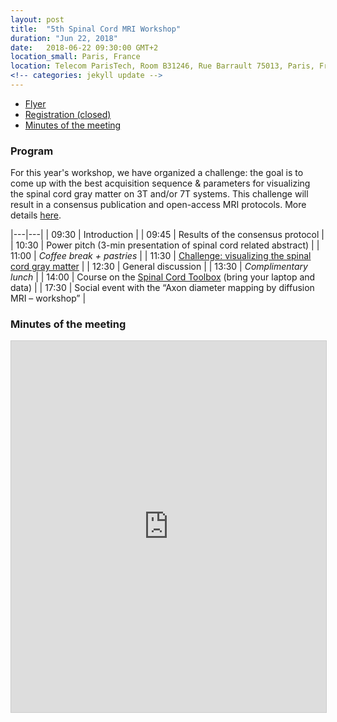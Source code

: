 ```yaml
---
layout: post
title:  "5th Spinal Cord MRI Workshop"
duration: "Jun 22, 2018"
date:   2018-06-22 09:30:00 GMT+2
location_small: Paris, France
location: Telecom ParisTech, Room B31246, Rue Barrault 75013, Paris, France
<!-- categories: jekyll update -->
---
```

- [Flyer](https://www.dropbox.com/s/o7iiup3x80pwpob/spinalcordmriworkshop2018.pdf?dl=0)
- [Registration (closed)](https://goo.gl/p277Rh)
- [Minutes of the meeting](#minutes-of-the-meeting)

### Program

For this year's workshop, we have organized a challenge: the goal is to come up with the best acquisition sequence & parameters for visualizing the spinal cord gray matter on 3T and/or 7T systems. This challenge will result in a consensus publication and open-access MRI protocols. More details [here](https://goo.gl/4YZTJd).

|---|---|
| 09:30 | Introduction |
| 09:45 | Results of the consensus protocol |
| 10:30 | Power pitch (3-min presentation of spinal cord related abstract) |
| 11:00 | *Coffee break + pastries* |
| 11:30 | [Challenge: visualizing the spinal cord gray matter](https://goo.gl/4YZTJd) |
| 12:30 | General discussion |
| 13:30 | *Complimentary lunch* |
| 14:00 | Course on the [Spinal Cord Toolbox](https://github.com/neuropoly/spinalcordtoolbox) (bring your laptop and data) |
| 17:30 | Social event with the “Axon diameter mapping by diffusion MRI – workshop” |

### Minutes of the meeting
<iframe src="https://www.slideshare.net/slideshow/embed_code/key/DkUGjvk34tGohV" width="800" height="594" frameborder="0" marginwidth="0" marginheight="0" scrolling="no" style="border:1px solid #CCC; border-width:1px; margin-bottom:5px; max-width: 100%;" allowfullscreen> </iframe>
